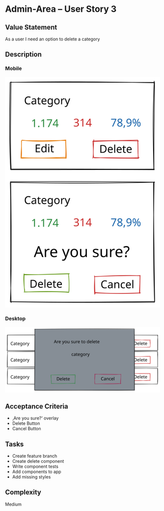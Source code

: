 # Admin-Area – User Story 3

## Value Statement

As a user I need an option to delete a category

## Description

### Mobile

![mobile](userStory003mobile.svg)

### Desktop

![desktop](userStory003desktop.svg)

## Acceptance Criteria

- ‚Are you sure?‘ overlay
- Delete Button
- Cancel Button

## Tasks

- Create feature branch
- Create delete component
- Write component tests
- Add components to app
- Add missing styles

## Complexity

Medium
